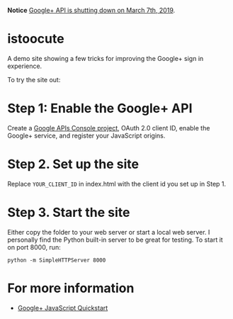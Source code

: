 **Notice** [Google+ API is shutting down on March 7th, 2019](https://developers.google.com/+/api-shutdown).

istoocute
=========

A demo site showing a few tricks for improving the Google+ sign in experience.

To try the site out:

# Step 1: Enable the Google+ API

Create a [Google APIs Console project](https://code.google.com/apis/console),
OAuth 2.0 client ID, enable the Google+ service, and register your JavaScript 
origins.

# Step 2. Set up the site

Replace `YOUR_CLIENT_ID` in index.html with the client id you set up in Step 1.

# Step 3. Start the site

Either copy the folder to your web server or start a local web server. I 
personally find the Python built-in server to be great for testing. To start
it on port 8000, run:

    python -m SimpleHTTPServer 8000

# For more information

* [Google+ JavaScript Quickstart](https://developers.google.com/+/quickstart/javascript)
